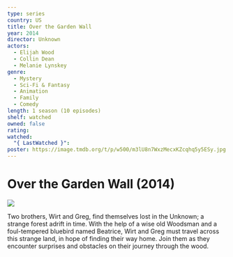 ```yaml
---
type: series
country: US
title: Over the Garden Wall
year: 2014
director: Unknown
actors:
  - Elijah Wood
  - Collin Dean
  - Melanie Lynskey
genre:
  - Mystery
  - Sci-Fi & Fantasy
  - Animation
  - Family
  - Comedy
length: 1 season (10 episodes)
shelf: watched
owned: false
rating:
watched:
  "{ LastWatched }":
poster: https://image.tmdb.org/t/p/w500/m3lU8n7WxzMecxKZcqhq5y5ESy.jpg
---
```


# Over the Garden Wall (2014)

![](https://image.tmdb.org/t/p/w500/m3lU8n7WxzMecxKZcqhq5y5ESy.jpg)

Two brothers, Wirt and Greg, find themselves lost in the Unknown; a strange forest adrift in time. With the help of a wise old Woodsman and a foul-tempered bluebird named Beatrice, Wirt and Greg must travel across this strange land, in hope of finding their way home. Join them as they encounter surprises and obstacles on their journey through the wood.
